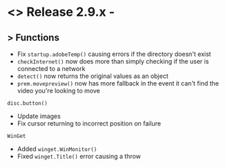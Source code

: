 # <> Release 2.9.x - 

## > Functions
- Fix `startup.adobeTemp()` causing errors if the directory doesn't exist
- `checkInternet()` now does more than simply checking if the user is connected to a network
- `detect()` now returns the original values as an object
- `prem.movepreview()` now has more fallback in the event it can't find the video you're looking to move

`disc.button()`
- Update images
- Fix cursor returning to incorrect position on failure

`WinGet`
- Added `winget.WinMonitor()`
- Fixed `winget.Title()` error causing a throw